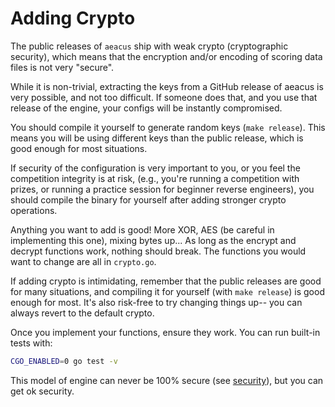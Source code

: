 # Adding Crypto

The public releases of `aeacus` ship with weak crypto (cryptographic security), which means that the encryption and/or encoding of scoring data files is not very "secure".

While it is non-trivial, extracting the keys from a GitHub release of aeacus is very possible, and not too difficult. If someone does that, and you use that release of the engine, your configs will be instantly compromised.

You should compile it yourself to generate random keys (`make release`). This means you will be using different keys than the public release, which is good enough for most situations.

If security of the configuration is very important to you, or you feel the competition integrity is at risk, (e.g., you're running a competition with prizes, or running a practice session for beginner reverse engineers), you should compile the binary for yourself after adding stronger crypto operations.

Anything you want to add is good! More XOR, AES (be careful in implementing this one), mixing bytes up... As long as the encrypt and decrypt functions work, nothing should break. The functions you would want to change are all in `crypto.go`.

If adding crypto is intimidating, remember that the public releases are good for many situations, and compiling it for yourself (with `make release`) is good enough for most. It's also risk-free to try changing things up-- you can always revert to the default crypto.

Once you implement your functions, ensure they work. You can run built-in tests with:

```bash
CGO_ENABLED=0 go test -v
```

This model of engine can never be 100% secure (see [security](security.md)), but you can get ok security.
